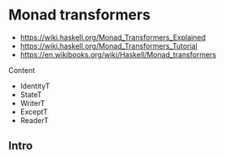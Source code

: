 # Monad transformers

- https://wiki.haskell.org/Monad_Transformers_Explained
- https://wiki.haskell.org/Monad_Transformers_Tutorial
- https://en.wikibooks.org/wiki/Haskell/Monad_transformers

Content
- IdentityT
- StateT
- WriterT
- ExceptT
- ReaderT


## Intro
